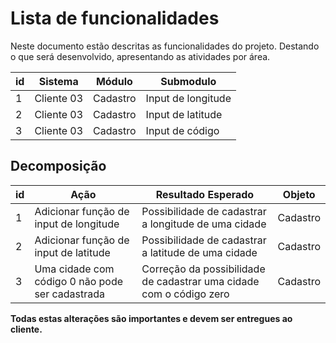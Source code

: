 # Lista de funcionalidades

Neste documento estão descritas as funcionalidades do projeto. Destando o que será desenvolvido, apresentando as atividades por área.

| id  | Sistema    | Módulo   | Submodulo          |
| --- | ---------- | -------- | ------------------ |
| 1   | Cliente 03 | Cadastro | Input de longitude |
| 2   | Cliente 03 | Cadastro | Input de latitude  |
| 3   | Cliente 03 | Cadastro | Input de código    |

## Decomposição

| id  | Ação                                            | Resultado Esperado                                                  | Objeto   |
| --- | ----------------------------------------------- | ------------------------------------------------------------------- | -------- |
| 1   | Adicionar função de input de longitude          | Possibilidade de cadastrar a longitude de uma cidade                | Cadastro |
| 2   | Adicionar função de input de latitude           | Possibilidade de cadastrar a latitude de uma cidade                 | Cadastro |
| 3   | Uma cidade com código 0 não pode ser cadastrada | Correção da possibilidade de cadastrar uma cidade com o código zero | Cadastro |

**Todas estas alterações são importantes e devem ser entregues ao cliente.**
